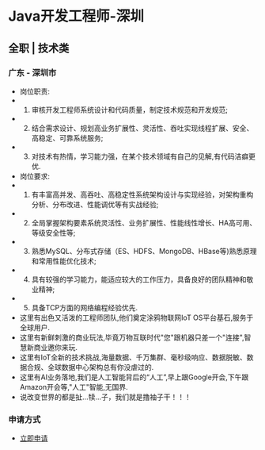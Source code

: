 
# Java开发工程师-深圳
## 全职  |  技术类
### 广东 - 深圳市

- 岗位职责:
- 1. 审核开发工程师系统设计和代码质量，制定技术规范和开发规范;
- 2. 结合需求设计、规划高业务扩展性、灵活性、吞吐实现线程扩展、安全、高稳定、可靠系统服务;
- 3. 对技术有热情，学习能力强，在某个技术领域有自己的见解,有代码洁癖更优.
- 岗位要求:
- 1. 有丰富高并发、高吞吐、高稳定性系统架构设计与实现经验，对架构重构分析、分布改进、性能调优等有实战经验;
- 2. 全局掌握架构要素系统灵活性、业务扩展性、性能线性增长、HA高可用、等级安全性等;
- 3. 熟悉MySQL、分布式存储（ES、HDFS、MongoDB、HBase等)熟悉原理和常用性能优化技术;
- 4. 具有较强的学习能力，能适应较大的工作压力，具备良好的团队精神和敬业精神;
- 5. 具备TCP方面的网络编程经验优先.
- 这里有出色又活泼的工程师团队,他们奠定涂鸦物联网IoT OS平台基石,服务于全球用户.
- 这里有新鲜刺激的商业玩法,毕竟万物互联时代"您"跟机器只差一个"连接",智慧新商业邀你来玩.
- 这里有IoT全新的技术挑战,海量数据、千万集群、毫秒级响应、数据脱敏、数据合规、全球数据中心架构总有你没虐过的.
- 这里有AI业务落地,我们是人工智能背后的“人工”,早上跟Google开会,下午跟Amazon开会等,"人工"智能,无国界.
- 说改变世界的都是扯...犊...子，我们就是撸袖子干！！！
### 申请方式
- <a href="mailto:hr@tuya.com?subject=求职简历-Java开发工程师-深圳-来自GitHub">立即申请</a>